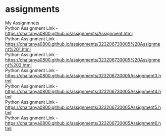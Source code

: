 # assignments
My Assignmnets\
Python Assignment Link - https://chaitanya0800.github.io/assignments/Assignment.html \
Python Assignment Link - https://chaitanya0800.github.io/assignments/323206730005%20Assignment%201.html \
Python Assignment Link - https://chaitanya0800.github.io/assignments/323206730005%20Assignment%202.html \
Python Assignment Link - https://chaitanya0800.github.io/assignments/323206730005Assignment3.html \
Python Assignment Link - https://chaitanya0800.github.io/assignments/323206730005Assignment4.html \
Python Assignment Link - https://chaitanya0800.github.io/assignments/323206730005Assignment5.html \
Python Assignment Link - https://chaitanya0800.github.io/assignments/323206730005Assignment6.html



